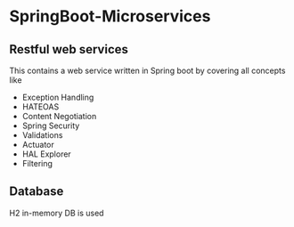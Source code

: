 # SpringBoot-Microservices

## Restful web services
This contains a web service written in Spring boot by covering all concepts like 
- Exception Handling
- HATEOAS
- Content Negotiation
- Spring Security
- Validations
- Actuator
- HAL Explorer
- Filtering

## Database
H2 in-memory DB is used
